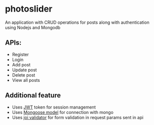 # photoslider
An application with CRUD operations for posts along with authentication using Nodejs and Mongodb



## APIs:
* Register
* Login
* Add post
* Update post
* Delete post
* View all posts

## Additional feature
* Uses [JWT](https://jwt.io/) token for session management
* Uses [Mongoose model](https://www.npmjs.com/package/mongoose) for connection with mongo
* Uses [joi validator](https://www.npmjs.com/package/joi) for form validation in request params sent in api
